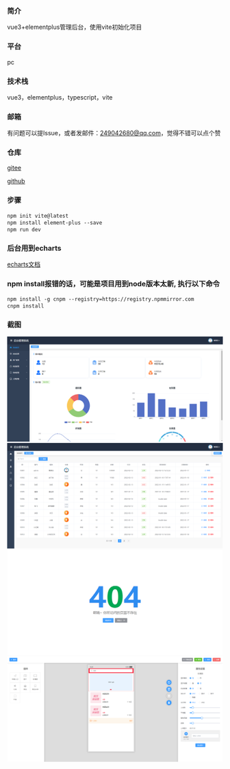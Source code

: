  ### 简介
vue3+elementplus管理后台，使用vite初始化项目

### 平台
pc

### 技术栈
vue3，elementplus，typescript，vite

### 邮箱
有问题可以提Issue，或者发邮件：249042680@qq.com，觉得不错可以点个赞

### 仓库
[gitee](https://gitee.com/kangleyunju/nodejs_vue3_uniapp)

[github](https://github.com/kangleyunju/nodejs_vue3_uniapp)

### 步骤
```
npm init vite@latest
npm install element-plus --save
npm run dev
```

### 后台用到echarts
[echarts文档](https://echarts.apache.org/examples/zh)

### npm install报错的话，可能是项目用到node版本太新, 执行以下命令
```
npm install -g cnpm --registry=https://registry.npmmirror.com
cnpm install
```

### 截图
![image](./images/1.png)
![image](./images/2.png)
![image](./images/3.png)
![image](./images/4.png)
